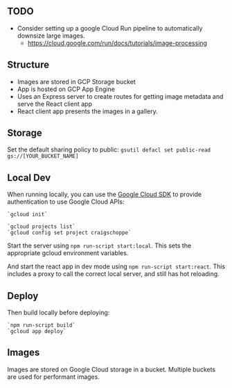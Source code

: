 ## TODO
* Consider setting up a google Cloud Run pipeline to automatically downsize large images.
  * https://cloud.google.com/run/docs/tutorials/image-processing

## Structure
* Images are stored in GCP Storage bucket
* App is hosted on GCP App Engine
* Uses an Express server to create routes for getting image metadata and serve the React client app
* React client app presents the images in a gallery.

## Storage
Set the default sharing policy to public:
`gsutil defacl set public-read gs://[YOUR_BUCKET_NAME]`
## Local Dev
When running locally, you can use the [Google Cloud SDK](https://cloud.google.com/sdk)
to provide authentication to use Google Cloud APIs:

    `gcloud init`

    `gcloud projects list`
    `gcloud config set project craigschoppe`

Start the server using `npm run-script start:local`. This sets the appropriate gcloud environment variables.

And start the react app in dev mode using `npm run-script start:react`. This includes a proxy to call the correct local server, and still has hot reloading.

## Deploy
Then build locally before deploying:

    `npm run-script build`
    `gcloud app deploy`

## Images
Images are stored on Google Cloud storage in a bucket. Multiple buckets are used for performant images.

